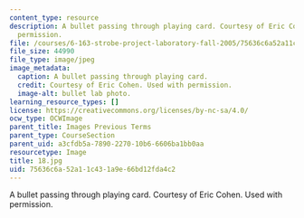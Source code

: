 ```yaml
---
content_type: resource
description: A bullet passing through playing card. Courtesy of Eric Cohen. Used with
  permission.
file: /courses/6-163-strobe-project-laboratory-fall-2005/75636c6a52a11c431a9e66bd12fda4c2_18.jpg
file_size: 44990
file_type: image/jpeg
image_metadata:
  caption: A bullet passing through playing card.
  credit: Courtesy of Eric Cohen. Used with permission.
  image-alt: bullet lab photo.
learning_resource_types: []
license: https://creativecommons.org/licenses/by-nc-sa/4.0/
ocw_type: OCWImage
parent_title: Images Previous Terms
parent_type: CourseSection
parent_uid: a3cfdb5a-7890-2270-10b6-6606ba1bb0aa
resourcetype: Image
title: 18.jpg
uid: 75636c6a-52a1-1c43-1a9e-66bd12fda4c2
---
```

A bullet passing through playing card. Courtesy of Eric Cohen. Used with permission.